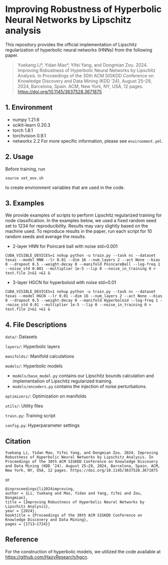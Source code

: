 # Improving Robustness of Hyperbolic Neural Networks by Lipschitz analysis

This repository provides the official implementation of Lipschitz regularization of hyperbolic neural networks (HNNs) from the following paper.


> Yuekang Li*, Yidan Mao*, Yifei Yang, and Dongmian Zou. 2024. Improving Robustness of Hyperbolic Neural Networks by Lipschitz Analysis. In Proceedings of the 30th ACM SIGKDD Conference on Knowledge Discovery and Data Mining (KDD ’24), August 25–29, 2024, Barcelona, Spain. ACM, New York, NY, USA, 12 pages. https://doi.org/10.1145/3637528.3671875



## 1. Environment
* numpy 1.21.6
* scikit-learn 0.20.3
* torch 1.8.1
* torchvision 0.9.1
* networkx 2.2
For more specific information, please see `environment.yml`.


## 2. Usage


Before training, run 

`source set_env.sh`

to create environment variables that are used in the code.


## 3. Examples
We provide examples of scripts to perform Lipschitz regularized training for node classification. In the examples below, we used a fixed random seed set to 1234 for reproducibility. Results may vary slightly based on the machine used. To reproduce results in the paper, run each script for 10 random seeds and average the results.


* 2-layer HNN for Poincaré ball with noise std=0.001

`CUDA_VISIBLE_DEVICES=1 nohup python -u train.py --task nc --dataset texas --model HNN --lr 0.01 --dim 16 --num_layers 2 --act None --bias 0 --dropout 0.5 --weight-decay 0 --manifold PoincareBall --log-freq 1 --noise_std 0.001 --multiplier 1e-5 --lip 0 --noise_in_training 0 > test.file 2>&1 >&1 &`

* 3-layer HGCN for hyperboloid with noise std=0.01

`CUDA_VISIBLE_DEVICES=1 nohup python -u train.py --task nc --dataset texas --model HGCN --lr 0.01 --dim 16 --num_layers 2 --act None --bias 0 --dropout 0.5 --weight-decay 0 --manifold Hyperboloid --log-freq 1 --noise_std 0.01 --multiplier 1e-5 --lip 0 --noise_in_training 0 > test.file 2>&1 >&1 &`


## 4. File Descriptions
`data/`: Datasets

`layers/`: Hyperbolic layers

`manifolds/`: Manifold calculations

`models/`: Hyperbolic models
* `models/base_model.py` contains our Lipschitz bounds calculation and implementation of Lipschitz regularized training.
* `models/encoders.py` contains the injection of noise perturbations.

`optimizers/`: Optimization on manifolds

`utils/`: Utility files

`train.py`: Training script

`config.py`: Hyperparameter settings


## Citation

```
Yuekang Li, Yidan Mao, Yifei Yang, and Dongmian Zou. 2024. Improving Robustness of Hyperbolic Neural Networks by Lipschitz Analysis. In Proceedings of the 30th ACM SIGKDD Conference on Knowledge Discovery and Data Mining (KDD ’24), August 25–29, 2024, Barcelona, Spain. ACM, New York, NY, USA, 12 pages. https://doi.org/10.1145/3637528.3671875
```

or 

```
@inproceedings{li2024improving,
author = {Li, Yuekang and Mao, Yidan and Yang, Yifei and Zou, Dongmian},
title = {Improving Robustness of Hyperbolic Neural Networks by Lipschitz Analysis},
year = {2024},
booktitle = {Proceedings of the 30th ACM SIGKDD Conference on Knowledge Discovery and Data Mining},
pages = {1713–1724}}
```

## Reference

For the construction of hyperbolic models, we utilized the code available at https://github.com/HazyResearch/hgcn.
